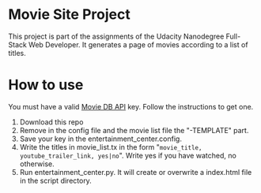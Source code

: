 # Movie Site Project

This project is part of the assignments of the Udacity Nanodegree Full-Stack Web Developer. It generates a page of movies according to a list of titles.

# How to use

You must have a valid [Movie DB API](https://developers.themoviedb.org/3/getting-started/introduction) key. Follow the instructions to get one.

1. Download this repo
2. Remove in the config file and the movie list file the "-TEMPLATE" part.
3. Save your key in the entertainment_center.config.
4. Write the titles in movie_list.tx in the form "```movie_title, youtube_trailer_link, yes|no```". Write yes if you have watched, no otherwise. 
5. Run entertainment_center.py. It will create or overwrite a index.html file in the script directory.